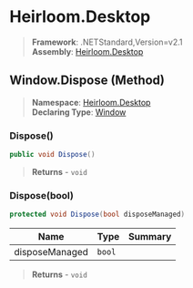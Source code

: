 # Heirloom.Desktop

> **Framework**: .NETStandard,Version=v2.1  
> **Assembly**: [Heirloom.Desktop][0]

## Window.Dispose (Method)

> **Namespace**: [Heirloom.Desktop][0]  
> **Declaring Type**: [Window][1]

### Dispose()

```cs
public void Dispose()
```

> **Returns** - `void`

### Dispose(bool)

```cs
protected void Dispose(bool disposeManaged)
```

| Name           | Type   | Summary |
|----------------|--------|---------|
| disposeManaged | `bool` |         |

> **Returns** - `void`

[0]: ../../../Heirloom.Desktop.md
[1]: ../Window.md
